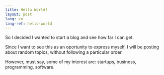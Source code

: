 ```yaml
---
title: Hello World!
layout: post
lang: en
lang-ref: hello-world
---
```


So I decided I wanted to start a blog and see how far I can get.

Since I want to see this as an oportunity to express myself, I will be posting about random topics, without following a particular order.

However, must say, some of my interest are: startups, business, programming, software.
